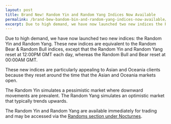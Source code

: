 ```yaml
---
layout: post
title: Brand New! Random Yin and Random Yang Indices Now Available
permalink: /brand-bew-bandom-bin-and-random-yang-indices-now-available/
excerpt: Due to high demand, we have now launched two new indices the Random Yin and Random Yang.  
---
```


Due to high demand, we have now launched two new indices: the Random Yin and Random Yang.  These new indices are equivalent to the Random Bear & Random Bull indices, except that the Random Yin and Random Yang reset at 12:00PM GMT each day, whereas the Random Bull and Bear reset at 00:00AM GMT.

These new indices are particularly appealing to Asian and Oceania clients because they reset around the time that the Asian and Oceania markets open.

The Random Yin simulates a pessimistic market where downward movements are prevalent. The Random Yang simulates an optimistic market that typically trends upwards.

The Random Yin and Random Yang are available immediately for trading and may be accessed via the [Randoms section under Nocturnes](https://www.binary.com/d/trade.cgi?l=EN&market=random&utm_medium=social&utm_source=blog&utm_content=whatsnew).
